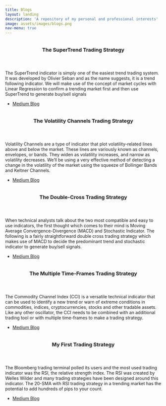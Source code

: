 ```yaml
---
title: Blogs
layout: landing
description: 'A repository of my personal and professional interests'
image: assets/images/blogs.png
nav-menu: true
---
```


<!-- Main -->
<div id="main">



<!-- Two -->
<section id="two" class="spotlights">
	<section>
		<a href="generic.html" class="image">
			<img src="{% link assets/images/supertrend.png %}" alt="" data-position="center center" />
		</a>
		<div class="content">
			<div class="inner">
				<header class="major">
					<h3>The SuperTrend Trading Strategy</h3>
				</header>
				<p>The SuperTrend indicator is simply one of the easiest trend trading system. It was developed by Olivier Seban and as the name suggests, it is a trend following indicator. We will make use of the concept of market cycles with Linear Regression to confirm a trending market first and then use SuperTrend to generate buy/sell signals</p>
				<ul class="actions">
					<li><a href="https://medium.com/mudrex/supertrend-trading-strategy-with-linear-regression-e27cfbacea45" class="button">Medium Blog</a></li>
				</ul>
			</div>
		</div>
	</section>
	<section>
		<a href="generic.html" class="image">
			<img src="{% link assets/images/bbkc.png %}" alt="" data-position="center center" />
		</a>
		<div class="content">
			<div class="inner">
				<header class="major">
					<h3>The Volatility Channels Trading Strategy</h3>
				</header>
				<p>Volatility Channels are a type of indicator that plot volatility-related lines above and below the market. These lines are variously known as channels, envelopes, or bands. They widen as volatility increases, and narrow as volatility decreases. We’ll be using a very effective method of detecting a change in the volatility of the market using the squeeze of Bollinger Bands and Keltner Channels.</p>
				<ul class="actions">
					<li><a href="https://medium.com/mudrex/bollinger-band-and-keltner-channel-trading-strategy-4772f47f06d7" class="button">Medium Blog</a></li>
				</ul>
			</div>
		</div>
	</section>
	<section>
		<a href="generic.html" class="image">
			<img src="{% link assets/images/macd.png %}" alt="" data-position="center center" />
		</a>
		<div class="content">
			<div class="inner">
				<header class="major">
					<h3>The Double-Cross Trading Strategy</h3>
				</header>
				<p>When technical analysts talk about the two most compatible and easy to use indicators, the first thought which comes to their mind is Moving Average Convergence-Divergence (MACD) and Stochastic Indicator. The following is a fairly straightforward double cross trading strategy which makes use of MACD to decide the predominant trend and stochastic indicator to generate buy/sell signals.</p>
				<ul class="actions">
					<li><a href="https://medium.com/mudrex/macd-and-stochastic-trading-strategy-87a08b14e2d" class="button">Medium Blog</a></li>
				</ul>
			</div>
		</div>
	</section>
	<section>
		<a href="generic.html" class="image">
			<img src="{% link assets/images/cci.png %}" alt="" data-position="top center" />
		</a>
		<div class="content">
			<div class="inner">
				<header class="major">
					<h3>The Multiple Time-Frames Trading Strategy</h3>
				</header>
				<p>The Commodity Channel Index (CCI) is a versatile technical indicator that can be used to identify a new trend or warn of extreme conditions in commodities, indices, cryptocurrencies, stocks and other tradable assets. Like any other oscillator, the CCI needs to be combined with an additional trading tool or with multiple time-frames to make a trading strategy.</p>
				<ul class="actions">
					<li><a href="https://medium.com/mudrex/cci-multiple-time-frames-trading-strategy-d8463373c44e" class="button">Medium Blog</a></li>
				</ul>
			</div>
		</div>
	</section>
	<section>
		<a href="generic.html" class="image">
			<img src="{% link assets/images/rsi.png %}" alt="" data-position="25% 25%" />
		</a>
		<div class="content">
			<div class="inner">
				<header class="major">
					<h3>My First Trading Strategy</h3>
				</header>
				<p>The Bloomberg trading terminal polled its users and the most used trading indicator was the RSI, the relative strength index. The RSI was created by Welles Wilder and many trading strategies have been designed around this indicator. The 20-SMA with RSI trading strategy in a trending market has the potential to add hundreds of pips to your count.</p>
				<ul class="actions">
					<li><a href="https://medium.com/mudrex/rsi-trading-strategy-with-20-sma-on-mudrex-a26bd2ac039b" class="button">Medium Blog</a></li>
				</ul>
			</div>
		</div>
	</section>
</section>

</div>
